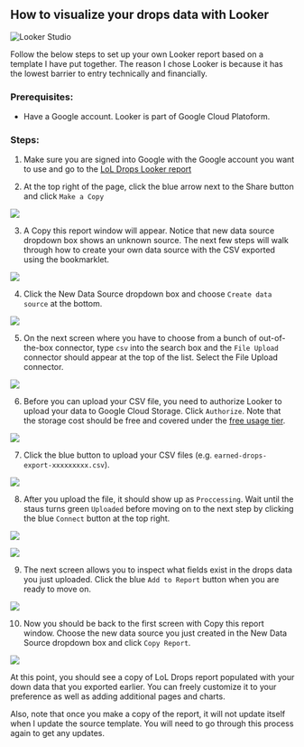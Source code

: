 ## How to visualize your drops data with Looker

![Looker Studio](/img/sample-viz.png)

Follow the below steps to set up your own Looker report based on a template I have put together. The reason I chose Looker is because it has the lowest barrier to entry technically and financially.

### Prerequisites:
* Have a Google account. Looker is part of Google Cloud Platoform.

### Steps:
1. Make sure you are signed into Google with the Google account you want to use and go to the [LoL Drops Looker report](https://lookerstudio.google.com/reporting/ecbc3929-393f-449d-a958-7ce3cde4cd06)

2. At the top right of the page, click the blue arrow next to the Share button and click `Make a Copy`

![](2-make-copy-min.png)

3. A Copy this report window will appear. Notice that new data source dropdown box shows an unknown source. The next few steps will walk through how to create your own data source with the CSV exported using the bookmarklet.

![](3-copy-report-window.png)

4. Click the New Data Source dropdown box and choose `Create data source` at the bottom.

![](4.-create-datasource.png)

5. On the next screen where you have to choose from a bunch of out-of-the-box connector, type `csv` into the search box and the `File Upload` connector should appear at the top of the list. Select the File Upload connector.

![](5-choose-file-upload.png)

6. Before you can upload your CSV file, you need to authorize Looker to upload your data to Google Cloud Storage. Click `Authorize`. Note that the storage cost should be free and covered under the [free usage tier](https://cloud.google.com/free).

![](6-authorize.png)

7. Click the blue button to upload your CSV files (e.g. `earned-drops-export-xxxxxxxxx.csv`).

![](7-upload-file.png)

8. After you upload the file, it should show up as `Proccessing`. Wait until the staus turns green `Uploaded` before moving on to the next step by clicking the blue `Connect` button at the top right.

![](8-upload-processing.png)

![](8-uploaded.png)

9. The next screen allows you to inspect what fields exist in the drops data you just uploaded. Click the blue `Add to Report` button when you are ready to move on.

![](9-fields.png)

10. Now you should be back to the first screen with Copy this report window. Choose the new data source you just created in the New Data Source dropdown box and click `Copy Report`.

![](10-choose-data-source.png)

At this point, you should see a copy of LoL Drops report populated with your down data that you exported earlier. You can freely customize it to your preference as well as adding additional pages and charts.

Also, note that once you make a copy of the report, it will not update itself when I update the source template. You will need to go through this process again to get any updates.